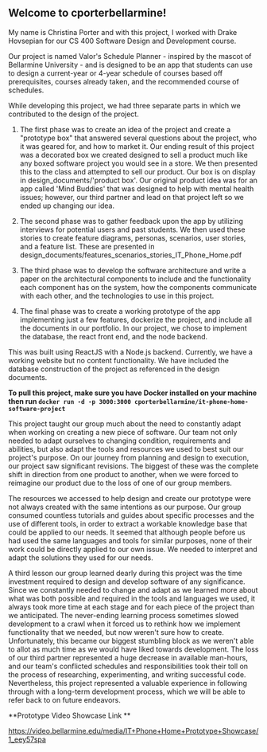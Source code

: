 ## Welcome to cporterbellarmine!

My name is Christina Porter and with this project, I worked with Drake Hovsepian for our CS 400 Software Design and Development course.

Our project is named Valor's Schedule Planner - inspired by the mascot of Bellarmine University - and is designed to be an app that students can use to design a current-year or 4-year schedule of courses based off prerequisites, courses already taken, and the recommended course of schedules.

While developing this project, we had three separate parts in which we contributed to the design of the project.

1. The first phase was to create an idea of the project and create a "prototype box" that answered several questions about the project, who it was geared for, and how to market it. Our ending result of this project was a decorated box we created designed to sell a product much like any boxed software project you would see in a store. We then presented this to the class and attempted to sell our product. Our box is on display in design_documents/'product box'. Our original product idea was for an app called 'Mind Buddies' that was designed to help with mental health issues; however, our third partner and lead on that project left so we ended up changing our idea.

2. The second phase was to gather feedback upon the app by utilizing interviews for potential users and past students. We then used these stories to create feature diagrams, personas, scenarios, user stories, and a feature list. These are presented in design_documents/features_scenarios_stories_IT_Phone_Home.pdf

3. The third phase was to develop the software architecture and write a paper on the architectural components to include and the functionality each component has on the system, how the components communicate with each other, and the technologies to use in this project.

4. The final phase was to create a working prototype of the app implementing just a few features, dockerize the project, and include all the documents in our portfolio. In our project, we chose to implement the database, the react front end, and the node backend.

This was built using ReactJS with a Node.js backend. Currently, we have a working website but no content functionality. We have included the database construction of the project as referenced in the design documents.

**To pull this project, make sure you have Docker installed on your machine then run `docker run -d -p 3000:3000 cporterbellarmine/it-phone-home-software-project`**

This project taught our group much about the need to constantly adapt when working on creating a new piece of software. Our team not only needed to adapt ourselves to changing condition, requirements and abilities, but also adapt the tools and resources we used to best suit our project's purpose. On our journey from planning and design to execution, our project saw significant revisions. The biggest of these was the complete shift in direction from one product to another, when we were forced to reimagine our product due to the loss of one of our group members. 

The resources we accessed to help design and create our prototype were not always created with the same intentions as our purpose. Our group consumed countless tutorials and guides about specific processes and the use of different tools, in order to extract a workable knowledge base that could be applied to our needs. It seemed that although people before us had used the same languages and tools for similar purposes, none of their work could be directly applied to our own issue. We needed to interpret and adapt the solutions they used for our needs.  
	
A third lesson our group learned dearly during this project was the time investment required to design and develop software of any significance. Since we constantly needed to change and adapt as we learned more about what was both possible and required in the tools and languages we used, it always took more time at each stage and for each piece of the project than we anticipated. The never-ending learning process sometimes slowed development to a crawl when it forced us to rethink how we implement functionality that we needed, but now weren't sure how to create. Unfortunately, this became our biggest stumbling block as we weren't able to allot as much time as we would have liked towards development. The loss of our third partner represented a huge decrease in available man-hours, and our team's conflicted schedules and responsibilities took their toll on the process of researching, experimenting, and writing successful code. Nevertheless, this project represented a valuable experience in following through with a long-term development process, which we will be able to refer back to on future endeavors. 


**Prototype Video Showcase Link **

 https://video.bellarmine.edu/media/IT+Phone+Home+Prototype+Showcase/1_eey57spa 
